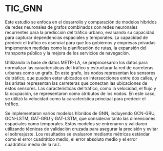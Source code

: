 # TIC_GNN

Este estudio se enfoca en el desarrollo y comparación de modelos híbridos de redes neuronales de grafos combinados con redes neuronales recurrentes para la predicción del tráfico urbano, evaluando su capacidad para capturar dependencias espaciales y temporales. La capacidad de predecir el tráfico es esencial para que los gobiernos y empresas privadas implementen medidas como la planificación de rutas, la expansión del transporte público y la mejora de los servicios de navegación.

Utilizando la base de datos METR-LA, se preprocesaron los datos para normalizar las características del tráfico y estructurar la red de carreteras urbanas como un grafo. En este grafo, los nodos representan los sensores de tráfico, que pueden estar ubicados en intersecciones entre dos calles, y las aristas representan las carreteras que conectan las ubicaciones de estos sensores. Las características del tráfico, como la velocidad, el flujo y la ocupación, se representaron como atributos de los nodos. En este caso, se utilizó la velocidad como la característica principal para predecir el tráfico.


Se implementaron varios modelos híbridos de GNN, incluyendo GCN-GRU, GCN-LSTM, GAT-GRU y GAT-LSTM, que consideran tanto las dimensiones espaciales como temporales. Estos modelos se entrenaron y validaron utilizando técnicas de validación cruzada para asegurar la precisión y evitar el sobreajuste. Los resultados se evaluaron mediante métricas estándar como el error cuadrático medio, el error absoluto medio y el error cuadrático medio de la raíz.

